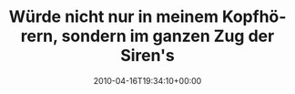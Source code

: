 ---
retweeted: false
source: <a href="http://twitter.com" rel="nofollow">Twitter Web Client</a>
entities:
  hashtags:
  - text: ice1657
    indices:
    - '129'
    - '137'
  symbols: []
  user_mentions: []
  urls: []
display_text_range:
- '0'
- '137'
favorite_count: '0'
id_str: '12300614826'
truncated: false
retweet_count: '0'
id: '12300614826'
created_at: Fri Apr 16 19:34:10 +0000 2010
favorited: false
full_text: Würde nicht nur in meinem Kopfhörern, sondern im ganzen Zug der Siren's
  Song laufen, dann ginge es auch mal bisschen voran hier… #ice1657
lang: de
tags:
- ice1657
- pesos/twitter
date: '2010-04-16T19:34:10+00:00'
src: https://twitter.com/bascht/status/12300614826
original_url: https://twitter.com/bascht/status/12300614826
type: twitter_tweet
text: Würde nicht nur in meinem Kopfhörern, sondern im ganzen Zug der Siren's Song
  laufen, dann ginge es auch mal bisschen voran hier… #ice1657
title: Würde nicht nur in meinem Kopfhörern, sondern im ganzen Zug der Siren's

---